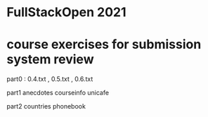 # FullStackOpen 2021
# course exercises for submission system review

part0 : 0.4.txt , 0.5.txt , 0.6.txt

part1
    anecdotes
    courseinfo
    unicafe

part2
    countries
    phonebook

